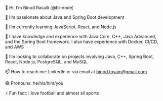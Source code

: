 👋 Hi, I’m Binod Rasaili (@bi-node)

👀 I’m passionate about Java and Spring Boot development

🌱 I’m currently learning JavaScript, React, and Node.js

💼 I have knowledge and experience with Java Core, C++, Java Advanced, and the Spring Boot framework. I also have experience with Docker, CI/CD, and AWS

💞️ I’m looking to collaborate on projects involving Java, C++, Spring Boot, React, Node.js, PostgreSQL, and MySQL

📫 How to reach me: LinkedIn or via email at binod.toyam@gmail.com

😄 Pronouns: he/his/him/you

⚡ Fun fact: I love football and almost all sports

<!---
bi-node/bi-node is a ✨ special ✨ repository because its `README.md` (this file) appears on your GitHub profile.
You can click the Preview link to take a look at your changes.
--->

